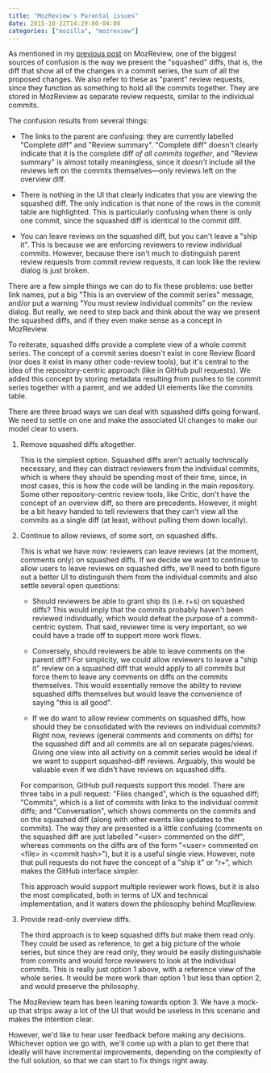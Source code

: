```yaml
---
title: "MozReview's Parental issues"
date: 2015-10-22T14:29:00-04:00
categories: ["mozilla", "mozreview"]
---
```

As mentioned in my [previous post][] on MozReview, one of the biggest
sources of confusion is the way we present the "squashed" diffs, that is,
the diff that show all of the changes in a commit series, the sum
of all the proposed changes.  We also refer to these as "parent"
review requests, since they function as something to hold all the
commits together.  They are stored in MozReview as separate review
requests, similar to the individual commits.

The confusion results from several things:

* The links to the parent are confusing: they are currently labelled
  "Complete diff" and "Review summary".  "Complete diff" doesn't
  clearly indicate that it is the complete diff *of all commits
  together*, and "Review summary" is almost totally meaningless, since
  it *doesn't* include all the reviews left on the commits
  themselves—only reviews left on the overview diff.

* There is nothing in the UI that clearly indicates that you are
  viewing the squashed diff.  The only indication is that none of the rows in
  the commit table are highlighted.  This is particularly confusing
  when there is only one commit, since the squashed diff is
  identical to the commit diff.

* You can leave reviews on the squashed diff, but you can't leave a
  "ship it".  This is because we are enforcing reviewers to
  review individual commits.  However, because there isn't much to
  distinguish parent review requests from commit review requests, it
  can look like the review dialog is just broken.

There are a few simple things we can do to fix these problems: use
better link names, put a big "This is an overview of the commit
series" message, and/or put a warning "You must review individual commits" on
the review dialog. But really, we need to step back and think about the
way we present the squashed diffs, and if they even make sense as
a concept in MozReview.

To reiterate, squashed diffs provide a complete view of a whole commit
series.  The concept of a commit series doesn't exist in core Review
Board (nor does it exist in many other code-review tools), but it's
central to the idea of the repository-centric approach (like in GitHub
pull requests).  We added this concept by storing metadata resulting
from pushes to tie commit series together with a parent, and we added
UI elements like the commits table.

There are three broad ways we can deal with squashed diffs
going forward.  We need to settle on one and make the associated UI
changes to make our model clear to users.

1.  Remove squashed diffs altogether.

    This is the simplest option.  Squashed diffs aren't actually
    technically necessary, and they can distract reviewers from the
    individual commits, which is where they should be spending most of
    their time, since, in most cases, this is how the code will be
    landing in the main repository.  Some other repository-centric
    review tools, like Critic, don't have the concept of an overview
    diff, so there are precedents.  However, it might be a bit heavy
    handed to tell reviewers that they can't view all the commits as a
    single diff (at least, without pulling them down locally).

2.  Continue to allow reviews, of some sort, on squashed diffs.

    This is what we have now: reviewers can leave reviews (at the
    moment, comments only) on squashed diffs.  If we decide we want to
    continue to allow users to leave reviews on squashed diffs, we'll
    need to both figure out a better UI to distinguish them from the
    individual commits and also settle several open questions:

    * Should reviewers be able to grant ship its (i.e. r+s) on
      squashed diffs?  This would imply that the commits probably
      haven't been reviewed individually, which would defeat the
      purpose of a commit-centric system.  That said, reviewer time is
      very important, so we could have a trade off to support more
      work flows.

    * Conversely, should reviewers be able to leave comments on the
      parent diff?  For simplicity, we could allow reviewers to leave
      a "ship it" review on a squashed diff that would apply to all
      commits but force them to leave any comments on diffs on the
      commits themselves.  This would essentially remove the ability
      to review squashed diffs themselves but would leave the
      convenience of saying "this is all good".

    * If we do want to allow review comments on squashed diffs, how
      should they be consolidated with the reviews on individual
      commits?  Right now, reviews (general comments and comments on
      diffs) for the squashed diff and all commits are all on separate
      pages/views.  Giving one view into all activity on a commit
      series would be ideal if we want to support squashed-diff
      reviews. Arguably, this would be valuable even if we didn't have
      reviews on squashed diffs.

    For comparison, GitHub pull requests support this model.  There
    are three tabs in a pull request: "Files changed", which is the
    squashed diff; "Commits", which is a list of commits with links to
    the individual commit diffs; and "Conversation", which shows
    comments on the commits and on the squashed diff (along with other
    events like updates to the commits).  The way they are presented
    is a little confusing (comments on the squashed diff are just
    labelled "&lt;user&gt; commented on the diff", whereas comments on the
    diffs are of the form "&lt;user&gt; commented on &lt;file&gt; in &lt;commit
    hash&gt;"), but it is a useful single view.  However, note that pull
    requests do not have the concept of a "ship it" or "r+", which
    makes the GitHub interface simpler.

    This approach would support multiple reviewer work flows, but it
    is also the most complicated, both in terms of UX and technical
    implementation, and it waters down the philosophy behind
    MozReview.

3.  Provide read-only overview diffs.

    The third approach is to keep squashed diffs but make them read
    only.  They could be used as reference, to get a big picture of
    the whole series, but since they are read only, they would be
    easily distinguishable from commits and would force reviewers to
    look at the individual commits.  This is really just option 1
    above, with a reference view of the whole series.  It would be
    more work than option 1 but less than option 2, and would preserve
    the philosophy.

The MozReview team has been leaning towards option 3.  We have a mock-up
that strips away a lot of the UI that would be useless in this
scenario and makes the intention clear.

However, we'd like to hear user feedback before making any decisions.
Whichever option we go with, we'll come up with a plan to get there
that ideally will have incremental improvements, depending on the
complexity of the full solution, so that we can start to fix things
right away.

[previous post]: https://mrcote.info/blog/2015/09/30/fixing-mozreviews-sore-spots/
